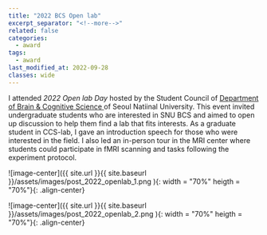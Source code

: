 ```yaml
---
title: "2022 BCS Open lab"
excerpt_separator: "<!--more-->"
related: false
categories:
  - award
tags:
  - award
last_modified_at: 2022-09-28
classes: wide
---
```


I attended *2022 Open lab Day* hosted by the Student Council of [Department of Brain & Cognitive Science ](http://bcs.snu.ac.kr/) of Seoul Natiinal University. This event invited undergraduate students who are interested in SNU BCS and aimed to open up discussion to help them find a lab that fits interests. As a graduate student in CCS-lab, I gave an introduction speech for those who were interested in the field. I also led an in-person tour in the MRI center where students could participate in fMRI scanning and tasks following the experiment protocol. 

![image-center]({{ site.url }}{{ site.baseurl }}/assets/images/post_2022_openlab_1.png ){: width = "70%" heigth = "70%"}{: .align-center}

![image-center]({{ site.url }}{{ site.baseurl }}/assets/images/post_2022_openlab_2.png ){: width = "70%" heigth = "70%"}{: .align-center}
